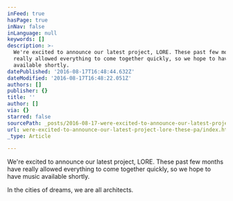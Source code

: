 ```yaml
---
inFeed: true
hasPage: true
inNav: false
inLanguage: null
keywords: []
description: >-
  We're excited to announce our latest project, LORE. These past few months have
  really allowed everything to come together quickly, so we hope to have music
  available shortly. 
datePublished: '2016-08-17T16:48:44.632Z'
dateModified: '2016-08-17T16:48:22.051Z'
authors: []
publisher: {}
title: ''
author: []
via: {}
starred: false
sourcePath: _posts/2016-08-17-were-excited-to-announce-our-latest-project-lore-these-pa.md
url: were-excited-to-announce-our-latest-project-lore-these-pa/index.html
_type: Article

---
```

We're excited to announce our latest project, LORE. These past few months have really allowed everything to come together quickly, so we hope to have music available shortly. 

In the cities of dreams, we are all architects.